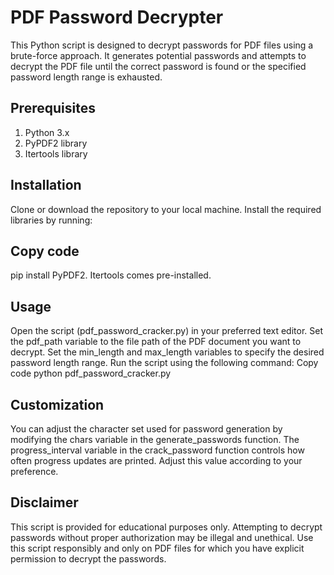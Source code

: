 # PDF Password Decrypter
This Python script is designed to decrypt passwords for PDF files using a brute-force approach. It generates potential passwords and attempts to decrypt the PDF file until the correct password is found or the specified password length range is exhausted.

## Prerequisites
1. Python 3.x
2. PyPDF2 library
3. Itertools library

## Installation
Clone or download the repository to your local machine.
Install the required libraries by running:

## Copy code
pip install PyPDF2.
Itertools comes pre-installed.

## Usage
Open the script (pdf_password_cracker.py) in your preferred text editor.
Set the pdf_path variable to the file path of the PDF document you want to decrypt.
Set the min_length and max_length variables to specify the desired password length range.
Run the script using the following command:
Copy code
python pdf_password_cracker.py

## Customization
You can adjust the character set used for password generation by modifying the chars variable in the generate_passwords function.
The progress_interval variable in the crack_password function controls how often progress updates are printed. Adjust this value according to your preference.

## Disclaimer
This script is provided for educational purposes only. Attempting to decrypt passwords without proper authorization may be illegal and unethical. Use this script responsibly and only on PDF files for which you have explicit permission to decrypt the passwords.
